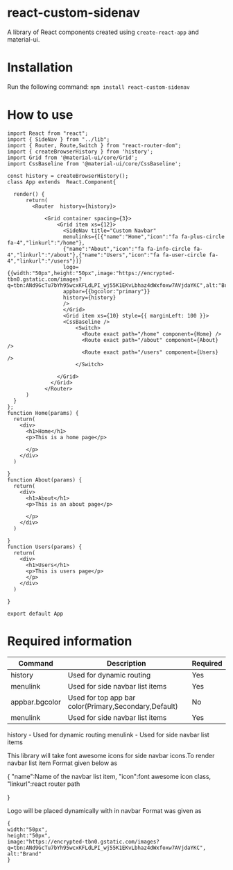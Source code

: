 # react-custom-sidenav
A library of React components created using `create-react-app` and material-ui.

# Installation
Run the following command:
`npm install react-custom-sidenav`


# How to use

```  
import React from "react";
import { SideNav } from "../lib";
import { Router, Route,Switch } from "react-router-dom";
import { createBrowserHistory } from 'history';
import Grid from '@material-ui/core/Grid';
import CssBaseline from '@material-ui/core/CssBaseline';

const history = createBrowserHistory();
class App extends  React.Component{

  render() {
      return(
        <Router  history={history}>

            <Grid container spacing={3}>
                <Grid item xs={12}>
                  <SideNav title="Custom Navbar"
                  menulinks={[{"name":"Home","icon":"fa fa-plus-circle fa-4","linkurl":"/home"},
                  {"name":"About","icon":"fa fa-info-circle fa-4","linkurl":"/about"},{"name":"Users","icon":"fa fa-user-circle fa-4","linkurl":"/users"}]} 
                  logo={{width:"50px",height:"50px",image:"https://encrypted-tbn0.gstatic.com/images?q=tbn:ANd9GcTu7bYh95wcxKFLdLPI_wj55K1EKvLbhaz4dWxfoxw7AVjdaYKC",alt:"Brand"}}
                  appbar={{bgcolor:"primary"}}
                  history={history}
                  />
                  </Grid>
                  <Grid item xs={10} style={{ marginLeft: 100 }}>
                  <CssBaseline />
                      <Switch>
                        <Route exact path="/home" component={Home} />
                        <Route exact path="/about" component={About} />
                        <Route exact path="/users" component={Users} />
                      </Switch>                  

                </Grid>
              </Grid>      
            </Router>
      )
  }
};
function Home(params) {
  return(
    <div>
      <h1>Home</h1>
      <p>This is a home page</p>

      </p>
    </div>
  )

} 
function About(params) {
  return(
    <div>
      <h1>About</h1>
      <p>This is an about page</p>

      </p>  
    </div>
  )

} 
function Users(params) {
  return(
    <div>
      <h1>Users</h1>
      <p>This is users page</p>
      </p>
    </div>
  )

} 

export default App
```

# Required information

| Command | Description | Required
| --- | --- | --- |
| history | Used for dynamic routing | Yes
| menulink | Used for side navbar list items | Yes
| appbar.bgcolor | Used for top app bar color(Primary,Secondary,Default) | No
| menulink | Used for side navbar list items | Yes

history - Used for dynamic routing
menulink - Used for side navbar list items

This library will take font awesome icons for side navbar icons.To render navbar list item
Format given below as

{
    "name":Name of the navbar list item,
    "icon":font awesome icon class,
    "linkurl":react router path
    
}

Logo will be placed dynamically with in navbar
Format was given as

```
{
width:"50px",
height:"50px",
image:"https://encrypted-tbn0.gstatic.com/images?q=tbn:ANd9GcTu7bYh95wcxKFLdLPI_wj55K1EKvLbhaz4dWxfoxw7AVjdaYKC",
alt:"Brand"
}
```

